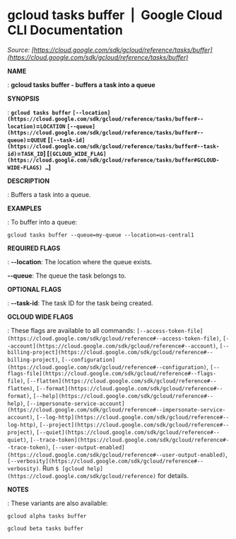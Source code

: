 # gcloud tasks buffer  |  Google Cloud CLI Documentation

*Source: [https://cloud.google.com/sdk/gcloud/reference/tasks/buffer](https://cloud.google.com/sdk/gcloud/reference/tasks/buffer)*

**NAME**

: **gcloud tasks buffer - buffers a task into a queue**

**SYNOPSIS**

: **`gcloud tasks buffer` `[--location](https://cloud.google.com/sdk/gcloud/reference/tasks/buffer#--location)`=`LOCATION` `[--queue](https://cloud.google.com/sdk/gcloud/reference/tasks/buffer#--queue)`=`QUEUE` [`[--task-id](https://cloud.google.com/sdk/gcloud/reference/tasks/buffer#--task-id)`=`TASK_ID`] [`[GCLOUD_WIDE_FLAG](https://cloud.google.com/sdk/gcloud/reference/tasks/buffer#GCLOUD-WIDE-FLAGS) …`]**

**DESCRIPTION**

: Buffers a task into a queue.

**EXAMPLES**

: To buffer into a queue:

```
gcloud tasks buffer --queue=my-queue --location=us-central1
```

**REQUIRED FLAGS**

: **--location**:
The location where the queue exists.

**--queue**:
The queue the task belongs to.

**OPTIONAL FLAGS**

: **--task-id**:
The task ID for the task being created.

**GCLOUD WIDE FLAGS**

: These flags are available to all commands: `[--access-token-file](https://cloud.google.com/sdk/gcloud/reference#--access-token-file)`,
`[--account](https://cloud.google.com/sdk/gcloud/reference#--account)`, `[--billing-project](https://cloud.google.com/sdk/gcloud/reference#--billing-project)`,
`[--configuration](https://cloud.google.com/sdk/gcloud/reference#--configuration)`,
`[--flags-file](https://cloud.google.com/sdk/gcloud/reference#--flags-file)`,
`[--flatten](https://cloud.google.com/sdk/gcloud/reference#--flatten)`, `[--format](https://cloud.google.com/sdk/gcloud/reference#--format)`, `[--help](https://cloud.google.com/sdk/gcloud/reference#--help)`, `[--impersonate-service-account](https://cloud.google.com/sdk/gcloud/reference#--impersonate-service-account)`,
`[--log-http](https://cloud.google.com/sdk/gcloud/reference#--log-http)`,
`[--project](https://cloud.google.com/sdk/gcloud/reference#--project)`, `[--quiet](https://cloud.google.com/sdk/gcloud/reference#--quiet)`, `[--trace-token](https://cloud.google.com/sdk/gcloud/reference#--trace-token)`, `[--user-output-enabled](https://cloud.google.com/sdk/gcloud/reference#--user-output-enabled)`,
`[--verbosity](https://cloud.google.com/sdk/gcloud/reference#--verbosity)`.
Run `$ [gcloud help](https://cloud.google.com/sdk/gcloud/reference)` for details.

**NOTES**

: These variants are also available:

```
gcloud alpha tasks buffer
```

```
gcloud beta tasks buffer
```